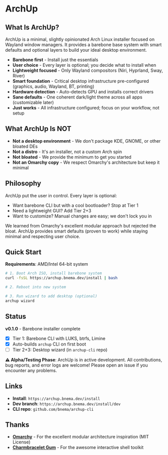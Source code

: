 # ArchUp

## What Is ArchUp?

ArchUp is a minimal, slightly opinionated Arch Linux installer focused on Wayland window managers. It provides a barebone base system with smart defaults and optional layers to build your ideal desktop environment.

- **Barebone first** - Install just the essentials
- **User choice** - Every layer is optional; you decide what to install when
- **Lightweight focused** - Only Wayland compositors (Niri, Hyprland, Sway, River)
- **Smart foundation** - Critical desktop infrastructure pre-configured (graphics, audio, Wayland, BT, printing)
- **Hardware detection** - Auto-detects GPU and installs correct drivers
- **Sane defaults** - One coherent dark/light theme across all apps (customizable later)
- **Just works** - All infrastructure configured; focus on your workflow, not setup

## What ArchUp Is NOT

- **Not a desktop environment** - We don't package KDE, GNOME, or other bloated DEs
- **Not a distro** - It's an installer, not a custom Arch spin
- **Not bloated** - We provide the minimum to get you started
- **Not an Omarchy copy** - We respect Omarchy's architecture but keep it minimal

## Philosophy

ArchUp put the user in control. Every layer is optional:

- Want barebone CLI but with a cool bootloader? Stop at Tier 1
- Need a lightweight GUI? Add Tier 2+3
- Want to customize? Manual changes are easy; we don't lock you in

We learned from Omarchy's excellent modular approach but rejected the bloat. ArchUp provides smart defaults (proven to work) while staying minimal and respecting user choice.

## Quick Start

**Requirements**: AMD/Intel 64-bit system

```bash
# 1. Boot Arch ISO, install barebone system
curl -fsSL https://archup.bnema.dev/install | bash

# 2. Reboot into new system

# 3. Run wizard to add desktop (optional)
archup wizard
```

## Status

**v0.1.0** - Barebone installer complete

- [x] Tier 1: Barebone CLI with LUKS, btrfs, Limine
- [x] Auto-builds `archup` CLI on first boot
- [ ] Tier 2+3: Desktop wizard (in `archup-cli` repo)

**⚠️ Alpha/Testing Phase**: ArchUp is in active development. All contributions, bug reports, and error logs are welcome! Please open an issue if you encounter any problems.

## Links

- **Install**: `https://archup.bnema.dev/install`
- **Dev branch**: `https://archup.bnema.dev/install/dev`
- **CLI repo**: `github.com/bnema/archup-cli`

## Thanks

- **[Omarchy](https://github.com/omakub/omakub)** - For the excellent modular architecture inspiration (MIT License)
- **[Charmbracelet Gum](https://github.com/charmbracelet/gum)** - For the awesome interactive shell toolkit
